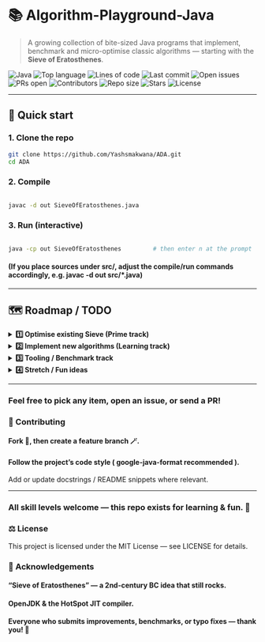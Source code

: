 # 📚 Algorithm-Playground-Java
> A growing collection of bite-sized Java programs that implement, benchmark and micro-optimise classic algorithms — starting with the **Sieve of Eratosthenes**.

![Java](https://img.shields.io/badge/Java-17%2B-blue?logo=java)
![Top language](https://img.shields.io/github/languages/top/Yashsmakwana/ADA)
![Lines of code](https://img.shields.io/tokei/lines/github/Yashsmakwana/ADA)
![Last commit](https://img.shields.io/github/last-commit/Yashsmakwana/ADA)
![Open issues](https://img.shields.io/github/issues/Yashsmakwana/ADA)
![PRs open](https://img.shields.io/github/issues-pr/Yashsmakwana/ADA)
![Contributors](https://img.shields.io/github/contributors/Yashsmakwana/ADA)
![Repo size](https://img.shields.io/github/repo-size/Yashsmakwana/ADA)
![Stars](https://img.shields.io/github/stars/Yashsmakwana/ADA?style=social)
![License](https://img.shields.io/github/license/Yashsmakwana/ADA)

---

## 🚀 Quick start

### 1. Clone the repo

```bash
git clone https://github.com/Yashsmakwana/ADA.git
cd ADA
```
### 2. Compile

```bash

javac -d out SieveOfEratosthenes.java
```
### 3. Run (interactive)

```bash

java -cp out SieveOfEratosthenes         # then enter n at the prompt
```
#### (If you place sources under src/, adjust the compile/run commands accordingly, e.g. javac -d out src/*.java)
---
## 🗺️ Roadmap / TODO

<details>
<summary><strong>1️⃣  Optimise existing Sieve (Prime track)</strong></summary>

- [ ] ✅ Baseline version (done)  
- [ ] ♻️ **BitSet / boolean[]** → 8-32 × less RAM  
- [ ] 🚀 **Odd-only storage** (skip even indices)  
- [ ] 🔄 **Wheel factorisation 6k ± 1** (skip multiples of 2 & 3)  
- [ ] 🌱 **Segmented sieve** (O(√n) RAM) – handle n > 1e9  
- [ ] ⚙️ **Parallel segmentation** (ForkJoin / Streams)  
- [ ] 🏎️ **JIT-friendly inner loop** (no bound checks, hoist constants)  
- [ ] 🏆 Compare vs. [primesieve](https://github.com/kimwalisch/primesieve) and document gap
</details>

<details>
<summary><strong>2️⃣  Implement new algorithms (Learning track)</strong></summary>

### Number theory
- [ ] GCD (Euclid, binary GCD)  
- [ ] Modular exponentiation (fast exp)  
- [ ] Miller-Rabin primality test  
- [ ] Euler’s Totient function φ(n) (sieve style)

### Sorting / Searching
- [ ] Quicksort (in-place)  
- [ ] Merge sort (top-down & bottom-up)  
- [ ] Heapsort + priority queue demo  
- [ ] Binary search (iter. & recur.)

### Data Structures
- [ ] Dynamic array vs. Linked list benchmark  
- [ ] Union-Find / Disjoint Set (path compression)  
- [ ] HashMap open-addressing playground

### Graphs
- [ ] BFS & DFS templates  
- [ ] Dijkstra (min-heap)  
- [ ] Topological sort (Kahn)  
- [ ] Minimum spanning tree (Kruskal / Prim)

### Dynamic Programming
- [ ] Fibonacci (memo vs. bottom-up)  
- [ ] Longest Increasing Subsequence (O(n log n))  
- [ ] Knapsack 0/1
  
</details>

<details>
<summary><strong>3️⃣  Tooling / Benchmark track</strong></summary>

- [ ] 📏 Integrate **JMH** micro-benchmarks for each algorithm  
- [ ] 🧪 **JUnit 5** test suite (edge cases & property tests)  
- [ ] 🛠️ **GitHub Actions** CI: compile, test, benchmark smoke run  
- [ ] 📈 Code coverage badge (Codecov)  
- [ ] 🖋️ Apply `google-java-format` via pre-commit hook  
</details>

<details>
<summary><strong>4️⃣  Stretch / Fun ideas</strong></summary>

- [ ] ⏲️ Visualise sieve progress in ASCII / Swing  
- [ ] 🌐 Expose algorithms as REST endpoints (Spring Boot)  
- [ ] 📦 Publish a tiny **Maven Central** library (`algo-playground-core`)  
- [ ] 📚 Write a blog post for each optimisation with graphs  
</details>

---
### Feel free to pick any item, open an issue, or send a PR!
### 🤝 Contributing
#### Fork 📌, then create a feature branch 🪄.
#### Follow the project’s code style ( google-java-format recommended ).
Add or update docstrings / README snippets where relevant.

---
### All skill levels welcome — this repo exists for learning & fun. 🎈
### ⚖️ License
This project is licensed under the MIT License — see LICENSE for details.
### 🙏 Acknowledgements
#### “Sieve of Eratosthenes” — a 2nd-century BC idea that still rocks.
#### OpenJDK & the HotSpot JIT compiler.
#### Everyone who submits improvements, benchmarks, or typo fixes — thank you! 🎉
